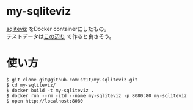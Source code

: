 # my-sqliteviz

[sqliteviz](https://github.com/lana-k/sqliteviz) をDocker containerにしたもの。  
テストデータは[この辺り](https://tm-webtools.com/Tools/TestData) で作ると良さそう。

# 使い方

```shell
$ git clone git@github.com:st1t/my-sqliteviz.git
$ cd my-sqliteviz/
$ docker build -t my-sqliteviz .
$ docker run --rm -itd --name my-sqliteviz -p 8080:80 my-sqliteviz
$ open http://localhost:8080 
```
